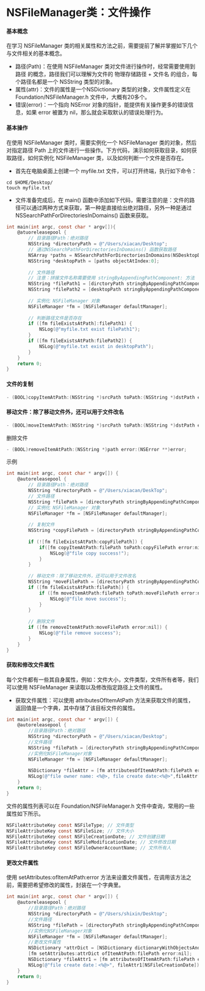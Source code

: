 # NSFileManager类：文件操作

#### 基本概念

在学习 NSFileManager 类的相关属性和方法之前，需要提前了解并掌握如下几个与文件相关的基本概念。

* 路径\(Path\)：在使用 NSFileManager 类对文件进行操作时，经常需要使用到 路径 的概念，路径我们可以理解为文件的 物理存储路径 + 文件名 的组合，每个路径名都是一个 NSString 类型的对象。
* 属性\(attr\)：文件的属性是一个NSDictionary 类型的对象，文件属性定义在 Foundation/NSFileManager.h 文件中，大概有20多个。
* 错误\(error\)：一个指向 NSError 对象的指针，能提供有关操作更多的错误信息，如果 error 被置为 nil，那么就会采取默认的错误处理行为。

#### 基本操作

在使用 NSFileManager 类时，需要实例化一个 NSFileManager 类的对象，然后对指定路径 Path 上的文件进行一些操作。下方代码，演示如何获取目录，如何获取路径，如何实例化 NSFileManager 类，以及如何判断一个文件是否存在。

* 首先在电脑桌面上创建一个 myfile.txt 文件，可以打开终端，执行如下命令：

```text
cd $HOME/Desktop/
touch myfile.txt
```

* 文件准备完成后，在 main\(\) 函数中添加如下代码，需要注意的是：文件的路径可以通过两种方式来获取，第一种是直接给出绝对路径，另外一种是通过 NSSearchPathForDirectoriesInDomains\(\) 函数来获取。

```objectivec
int main(int argc, const char * argv[]){
    @atuoreleasepool {
        // 目录路径Path：绝对路径
        NSString *directoryPath = @"/Users/xiacan/Desktop";
        // 通过NSSearchPathForDirectoriesInDomains() 函数获取路径
        NSArray *paths = NSSearchPathForDirectoriesInDomains(NSDesktopDirectory, NSUserDomainMask, YES);
        NSString *desktopPath = [paths objectAtIndex:0];
        
        // 文件路径
        // 注意：拼接文件名称需要使用 stringByAppendingPathComponent: 方法
        NSString *filePath1 = [dirctoryPath stringByAppendingPathComponent:@"myfile.txt"];
        NSString *filePath2 = [desktopPath stringByAppendingPathComponent:@"myfile.txt"];
        
        // 实例化 NSFileManager 对象
        NSFileManager *fm = [NSFileManager defaultManager];
        
        // 判断路径文件是否存在
        if ([fm fileExistsAtPath]:filePath1) {
            NSLog(@"myfile.txt exist filePath1");
        }
        if ([fm fileExistsAtPath:filePath2]) {
            NSLog(@"myfile.txt exist in desktopPath");      
        }
    }
    return 0;
}
```

#### 文件的复制

```objectivec
- (BOOL)copyItemAtPath:(NSString *)srcPath toPath:(NSString *)dstPath error:(NSError **)error;
```

#### 移动文件：除了移动文件外，还可以用于文件改名

```objectivec
- (BOOL)moveItemAtPath:(NSString *)srcPath toPath:(NSString *)dstPath error:(NSError **)error;
```

 删除文件

```objectivec
- (BOOL)removeItemAtPath:(NSString *)path error:(NSError **)error;
```

示例

```objectivec
int main(int argc, const char * argv[]) {
    @autoreleasepool {
        // 目录路径Path：绝对路径
        NSString *directoryPath = @"/Users/xiacan/DeskTop";
        // 文件路径
        NSString *filePath = [directoryPath stringByAppendingPathComponent:@"myfile.txt"];
        // 实例化 NSFileManager 对象
        NSFileManager *fm = [NSFileManager defaultManager];
        
        // 复制文件
        NSString *copyFilePath = [directoryPath stringByAppendingPathComponent:@"myfilecopy.txt"];
        
        if (![fm fileExistsAtPath:copyFilePath]) {
            if([fm copyItemAtPath:filePath toPath:copyFilePath error:nil]) {
                NSLog(@"file copy success!");
            }
        }
        
        // 移动文件：除了移动文件外，还可以用于文件改名
        NSString *moveFilePath = [directoryPath stringByAppendingPathComponent:@"myfileNEWcopy.txt"];
        if ([fm fileExistsAtPath:filePath]) {
            if ([fm moveItemAtPath:filePath toPath:moveFilePath error:nil]) {
                NSLog(@"file move success");
            }
        }
        
        // 删除文件
        if ([fm removeItemAtPath:moveFilePath error:nil]) {
            NSLog(@"file remove success");
        }
    }
}
```

#### 获取和修改文件属性

每个文件都有一些其自身属性，例如：文件大小，文件类型，文件所有者等，我们可以使用 NSFileManager 来读取以及修改指定路径上文件的属性。

* 获取文件属性：可以使用 attributesOfItemAtPath 方法来获取文件的属性，返回值是一个字典，其中存储了该目标文件的属性。

```objectivec
int main(int argc, const char * argv[]) {
    @autoreleasepool {
        //目录路径Path：绝对路径
        NSString *directoryPath = @"/Users/xiacan/Desktop";
        //文件路径
        NSString *filePath = [directoryPath stringByAppendingPathComponent:@"myfile.txt"];
        //实例化NSFileManager对象
        NSFileManager *fm = [NSFileManager defaultManager];
        
        NSDictionary *fileAttr = [fm attributesOfItemAtPath:filePath error:nil];
        NSLog(@"file owner name: <%@>, file create date:<%@>",fileAttr[NSFileOwnerAccountName],fileAttr[NSFileCreationDate]);
    }
    return 0;
}
```

文件的属性列表可以在 Foundation/NSFileManager.h 文件中查询，常用的一些属性如下所示。

```objectivec
NSFileAttributeKey const NSFileType; // 文件类型
NSFileAttributeKey const NSFileSize; // 文件大小
NSFileAttributeKey const NSFileCreationDate; // 文件创建日期
NSFileAttributeKey const NSFileModificationDate; // 文件修改日期
NSFileAttributeKey const NSFileOwnerAccountName; // 文件所有人
```

#### 更改文件属性

使用 setAttributes:ofItemAtPath:error 方法来设置文件属性，在调用该方法之前，需要把希望修改的属性，封装在一个字典里。

```objectivec
int main(int argc, const char * argv[]) {
    @autoreleasepool {
        //目录路径Path：绝对路径
        NSString *directoryPath = @"/Users/shixin/Desktop";
        //文件路径
        NSString *filePath = [directoryPath stringByAppendingPathComponent:@"myfile.txt"];
        //实例化NSFileManager对象
        NSFileManager *fm = [NSFileManager defaultManager];
        //更改文件属性
        NSDictionary *attrDict = [NSDictionary dictionaryWithObjectsAndKeys:[NSDate distantFuture], NSFileCreationDate, nil];
        [fm setAttributes:attrDict ofItemAtPath:filePath error:nil];
        NSDictionary *fileAttr1 = [fm attributesOfItemAtPath:filePath error:nil];
        NSLog(@"file create date：<%@>", fileAttr1[NSFileCreationDate]);
    }
    return 0;
}

```

